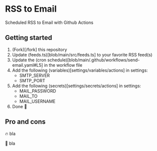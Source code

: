 # RSS to Email

Scheduled RSS to Email with Github Actions

## Getting started

1. (Fork)[/fork] this repository
2. Update (feeds.ts)[blob/main/src/feeds.ts] to your favorite RSS feed(s)
3. Update the (cron schedule)[blob/main/.github/workflows/send-email.yaml#L5] in the workflow file
4. Add the following (variables)[settings/variables/actions] in settings:
   - SMTP_SERVER
   - SMTP_PORT
5. Add the following (secrets)[settings/secrets/actions] in settings:
   - MAIL_PASSWORD
   - MAIL_TO
   - MAIL_USERNAME
6. Done 💪

## Pro and cons

🔥 bla

💩 bla
